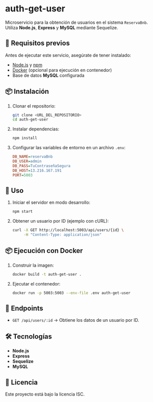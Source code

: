 # auth-get-user

Microservicio para la obtención de usuarios en el sistema `ReservaBnb`. Utiliza **Node.js**, **Express** y **MySQL** mediante Sequelize.

## 🚀 Requisitos previos

Antes de ejecutar este servicio, asegúrate de tener instalado:

- [Node.js](https://nodejs.org/) y [npm](https://www.npmjs.com/)
- [Docker](https://www.docker.com/) (opcional para ejecución en contenedor)
- Base de datos **MySQL** configurada

## 📦 Instalación

1. Clonar el repositorio:
   ```sh
   git clone <URL_DEL_REPOSITORIO>
   cd auth-get-user
   ```
2. Instalar dependencias:
   ```sh
   npm install
   ```
3. Configurar las variables de entorno en un archivo `.env`:
   ```ini
   DB_NAME=reservaBnb
   DB_USER=admin
   DB_PASS=TuContraseñaSegura
   DB_HOST=13.216.167.191
   PORT=5003
   ```

## 🚀 Uso

1. Iniciar el servidor en modo desarrollo:
   ```sh
   npm start
   ```
2. Obtener un usuario por ID (ejemplo con cURL):
   ```sh
   curl -X GET http://localhost:5003/api/users/{id} \
        -H "Content-Type: application/json"
   ```

## 📦 Ejecución con Docker

1. Construir la imagen:
   ```sh
   docker build -t auth-get-user .
   ```
2. Ejecutar el contenedor:
   ```sh
   docker run -p 5003:5003 --env-file .env auth-get-user
   ```

## 📌 Endpoints

- `GET /api/users/:id` → Obtiene los datos de un usuario por ID.

## 🛠 Tecnologías

- **Node.js**
- **Express**
- **Sequelize**
- **MySQL**

## 📜 Licencia

Este proyecto está bajo la licencia ISC.
